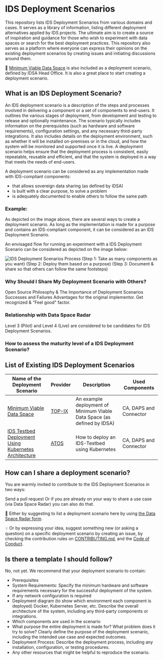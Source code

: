 # IDS Deployment Scenarios
This repository lists IDS Deployment Scenarios from various domains and cases. It serves as a library of information, listing different deployment alternatives applied by IDS projects. The ultimate aim is to create a source of inspiration and guidance for those who wish to experiment with data spaces or search for the best deployment practices. This repository also serves as a platform where everyone can express their opinions on the existing deployment scenarios by creating issues and initiating discussions around them.

:rocket: [Minimum Viable Data Space](https://github.com/International-Data-Spaces-Association/IDS-testbed/blob/master/minimum-viable-data-space/MVDS.md) is also included as a deployment scenario, defined by IDSA Head Office. It is also a great place to start creating a deployment scenario.

## What is an IDS Deployment Scenario? 
An IDS deployment scenario is a description of the steps and processes involved in delivering a component or a set of components to end-users. It outlines the various stages of deployment, from development and testing to release and optionally maintenance. The scenario typically includes information on the prerequisites (such as hardware and software requirements), configuration settings, and any necessary third-party integrations. It also includes details on the deployment environment, such as whether it will be installed on-premises or in the cloud, and how the system will be monitored and supported once it is live. A deployment scenario helps ensure that the deployment process is consistent, easily repeatable, reusable and efficient, and that the system is deployed in a way that meets the needs of end-users. 

A deployment scenario can be considered as any implementation made with IDS-compliant components:
- that allows sovereign data sharing (as defined by IDSA)
- is built with a clear purpose, to solve a problem
- is adequately documented to enable others to follow the same path

### Example: 
As depicted on the image above, there are several ways to create a deployment scenario. As long as the implementation is made for a purpose and contains an IDS-compliant component, it can be considered as an IDS Deployment Scenario. 


An envisaged flow for running an experiment with a IDS Deployment Scenario can be considered as depicted on the image below:

![IDS Deployment Scenarios Process](images/ids-deployment-scenarios-process.png)
(Step 1: Take as many components as you want) 
(Step 2: Deploy them based on a purpose)
(Step 3: Document & share so that others can follow the same footsteps)

### Why Should I Share My Deployment Scenario with Others?  
Open Source Philosophy & The Importance of Deployment Scenarios
Successes and Failures
Advantages for the original implementor. Get recognized & "Feel good" factor.

### Relationship with Data Space Radar
Level 3 (Pilot) and Level 4 (Live) are considered to be candidates for IDS Deployment Scenarios.


### How to assess the maturity level of a IDS Deployment Scenario?

## List of Existing IDS Deployment Scenarios

| Name of the Deployment Scenario | Provider | Description | Used Components | 
| -------- | -------- | -------- | -------- |
| [Minimum Viable Data Space](Deployment-Scenarios/minimum-viable-data-space-top-ix.md) | [TOP-IX](https://www.top-ix.org/it/home/) | An example deployment of Minimum Viable Data Space (as defined by IDSA) | CA, DAPS and Connector |
| [IDS Testbed Deployment Using Kubernetes Architecture](Deployment-Scenarios/minimum-viable-data-space-using-k8s.md) | [ATOS](https://atos.net/es/spain) | How to deploy an IDS-Testbed using Kubernetes | CA, DAPS and Connector |

## How can I share a deployment scenario?
You are warmly invited to contribute to the IDS Deployment Scenarios in two ways: 

Send a pull request 
Or if you are already on your way to share a use case (via Data Space Radar) you can also do that. 

:triangular_flag_on_post: Either by suggesting to list a deployment scenario here by using [the Data Space Radar form](https://forms.office.com/Pages/ResponsePage.aspx?id=NNZGs_usx0K9RPFVfuibG3WVHeFvj2hHgjU7ZCgshUhUMExMOTdCWDNMSERJTjlIUlRKMVc0QTUxMCQlQCN0PWcu). 

:bulb: Or by expressing your idea, suggest something new (or asking a question) on a specific deployment scenario by creating an issue, by checking the contribution rules on [CONTRIBUTING.md](CONTRIBUTING.md), and the [Code of Conduct](CODE_OF_CONDUCT.md).

## Is there a template I should follow? 
No, not yet.
We recommend that your deployment scenario to contain: 
- Prerequisites 
- System Requirements: Specify the minimum hardware and software requirements necessary for the successful deployment of the system.
- If any network configuration is required
- Deployment diagram (to show which environment each component is deployed) Docker, Kubernetes Server, etc. Describe the overall architecture of the system, including any third-party components or integrations.
- Which components are used in the scenario 
- What purpose the entire deployment is made for? What problem does it try to solve? Clearly define the purpose of the deployment scenario, including the intended use case and expected outcomes.
- Deployment Process: Describe the deployment process, including any installation, configuration, or testing procedures.
- Any other resources that might be helpful to reproduce the scenario.


